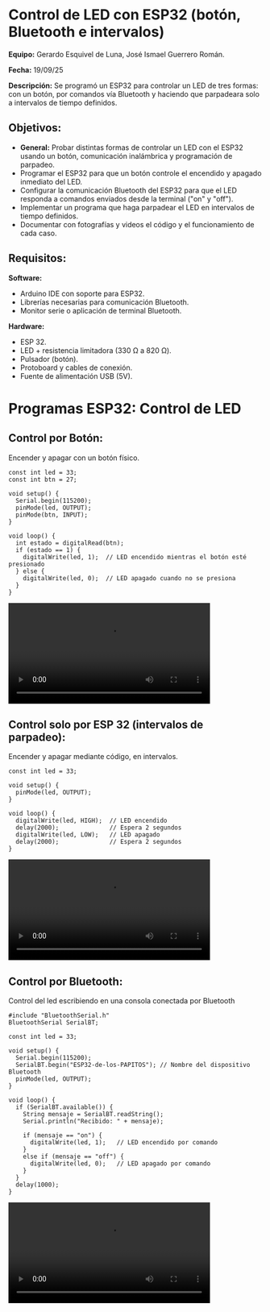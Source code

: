 # Control de LED con ESP32 (botón, Bluetooth e intervalos)

**Equipo:** Gerardo Esquivel de Luna, José Ismael Guerrero Román.


**Fecha:** 19/09/25


**Descripción:** Se programó un ESP32 para controlar un LED de tres formas: con un botón, por comandos vía Bluetooth y haciendo que parpadeara solo a intervalos de tiempo definidos.


## Objetivos:
- **General:** Probar distintas formas de controlar un LED con el ESP32 usando un botón, comunicación inalámbrica y programación de parpadeo.
- Programar el ESP32 para que un botón controle el encendido y apagado inmediato del LED.
- Configurar la comunicación Bluetooth del ESP32 para que el LED responda a comandos enviados desde la terminal ("on" y "off").
- Implementar un programa que haga parpadear el LED en intervalos de tiempo definidos.
- Documentar con fotografías y videos el código y el funcionamiento de cada caso.


## Requisitos:
**Software:**
- Arduino IDE con soporte para ESP32.
- Librerías necesarias para comunicación Bluetooth.
- Monitor serie o aplicación de terminal Bluetooth.


**Hardware:**
- ESP 32.
- LED +  resistencia limitadora (330 Ω a 820 Ω).
- Pulsador (botón).
- Protoboard y cables de conexión.
- Fuente de alimentación USB (5V).


# Programas ESP32: Control de LED
## Control por Botón:
Encender y apagar con un botón físico.
```
const int led = 33;
const int btn = 27;

void setup() {
  Serial.begin(115200);
  pinMode(led, OUTPUT);
  pinMode(btn, INPUT);
}

void loop() {
  int estado = digitalRead(btn);
  if (estado == 1) {
    digitalWrite(led, 1);  // LED encendido mientras el botón esté presionado
  } else {
    digitalWrite(led, 0);  // LED apagado cuando no se presiona
  }
}
```
<video width="400" controls>
  <source src="../imgs/ESP32Btn.mp4" type="video/mp4">
</video>


## Control solo por ESP 32 (intervalos de parpadeo):
Encender y apagar mediante código, en intervalos.
```
const int led = 33;

void setup() {
  pinMode(led, OUTPUT);
}

void loop() {
  digitalWrite(led, HIGH);  // LED encendido
  delay(2000);              // Espera 2 segundos
  digitalWrite(led, LOW);   // LED apagado
  delay(2000);              // Espera 2 segundos
}
```
<video width="400" controls>
  <source src="../imgs/ESP32.mp4" type="video/mp4">
</video>


## Control por Bluetooth:
Control del led escribiendo en una consola conectada por Bluetooth
```
#include "BluetoothSerial.h"
BluetoothSerial SerialBT;

const int led = 33;

void setup() {
  Serial.begin(115200);
  SerialBT.begin("ESP32-de-los-PAPITOS"); // Nombre del dispositivo Bluetooth
  pinMode(led, OUTPUT);
}

void loop() {
  if (SerialBT.available()) {
    String mensaje = SerialBT.readString();
    Serial.println("Recibido: " + mensaje);

    if (mensaje == "on") {
      digitalWrite(led, 1);   // LED encendido por comando
    } 
    else if (mensaje == "off") {
      digitalWrite(led, 0);   // LED apagado por comando
    }
  }
  delay(1000);
}
```
<video width="400" controls>
  <source src="../imgs/ESP32Bth.mp4" type="video/mp4">
</video>


